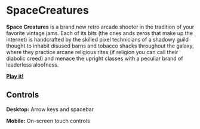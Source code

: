 # SpaceCreatures

**Space Creatures** is a brand new retro arcade shooter in the tradition of your favorite vintage jams. Each of its bits (the ones ands zeros that make up the internet) is handcrafted by the skilled pixel technicians of a shadowy guild thought to inhabit disused barns and tobacco shacks throughout the galaxy, where they practice arcane religious rites (if religion you can call their diabolic creed) and menace the upright classes with a peculiar brand of leaderless aloofness. 

**[Play it!](https://hmadisonturner.github.io/SpaceCreatures/src)**

## Controls

**Desktop:** Arrow keys and spacebar

**Mobile:** On-screen touch controls
